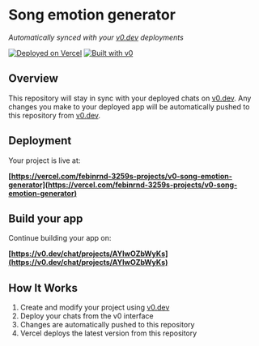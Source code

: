 # Song emotion generator

*Automatically synced with your [v0.dev](https://v0.dev) deployments*

[![Deployed on Vercel](https://img.shields.io/badge/Deployed%20on-Vercel-black?style=for-the-badge&logo=vercel)](https://vercel.com/febinrnd-3259s-projects/v0-song-emotion-generator)
[![Built with v0](https://img.shields.io/badge/Built%20with-v0.dev-black?style=for-the-badge)](https://v0.dev/chat/projects/AYlwOZbWyKs)

## Overview

This repository will stay in sync with your deployed chats on [v0.dev](https://v0.dev).
Any changes you make to your deployed app will be automatically pushed to this repository from [v0.dev](https://v0.dev).

## Deployment

Your project is live at:

**[https://vercel.com/febinrnd-3259s-projects/v0-song-emotion-generator](https://vercel.com/febinrnd-3259s-projects/v0-song-emotion-generator)**

## Build your app

Continue building your app on:

**[https://v0.dev/chat/projects/AYlwOZbWyKs](https://v0.dev/chat/projects/AYlwOZbWyKs)**

## How It Works

1. Create and modify your project using [v0.dev](https://v0.dev)
2. Deploy your chats from the v0 interface
3. Changes are automatically pushed to this repository
4. Vercel deploys the latest version from this repository